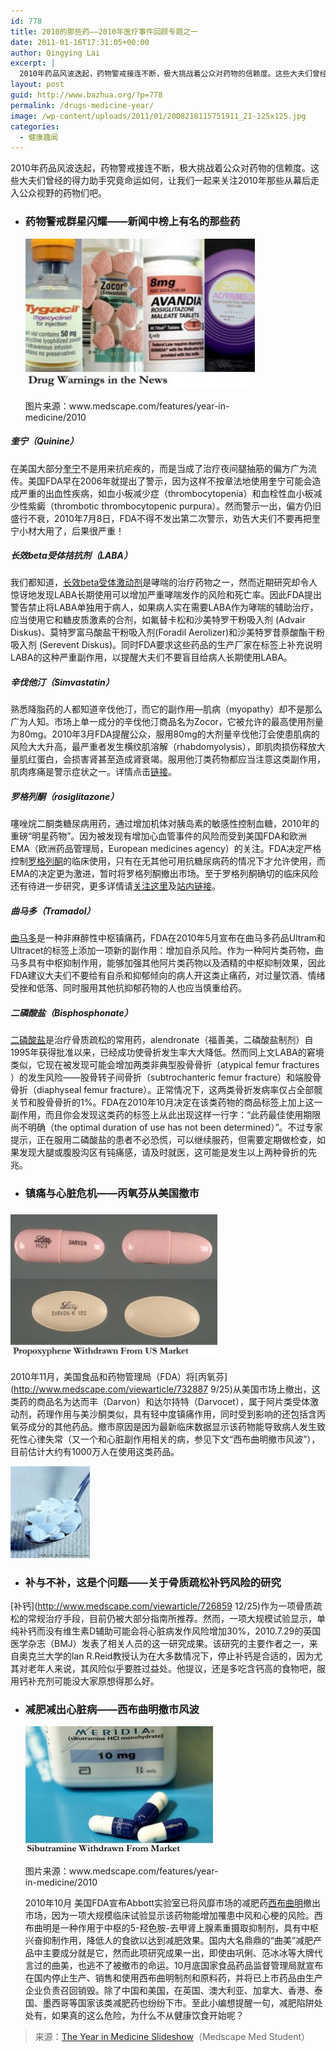 ```yaml
---
id: 778
title: 2010的那些药——2010年医疗事件回顾专题之一
date: 2011-01-16T17:31:05+00:00
author: Qingying Lai
excerpt: |
  2010年药品风波迭起，药物警戒接连不断，极大挑战着公众对药物的信赖度。这些大夫们曾经的得力助手究竟命运如何，让我们一起来关注2010年那些从幕后走入公众视野的药物们吧。
layout: post
guid: http://www.bazhua.org/?p=778
permalink: /drugs-medicine-year/
image: /wp-content/uploads/2011/01/2008218115751911_21-125x125.jpg
categories:
  - 健康趣闻
---
```

[](/wp-content/uploads/2011/01/10900609064235.jpg)2010年药品风波迭起，药物警戒接连不断，极大挑战着公众对药物的信赖度。这些大夫们曾经的得力助手究竟命运如何，让我们一起来关注2010年那些从幕后走入公众视野的药物们吧。  

  * ### 药物警戒群星闪耀——新闻中榜上有名的那些药
    
    <div id="attachment_779" style="width: 377px" class="wp-caption aligncenter">
      <a href="http://www.medscape.com/features/year-in-medicine/2010"><img class="size-medium wp-image-779" src="/wp-content/uploads/2011/01/fig10-300x204.jpg" alt="" width="367" height="240" /></a>
      
      <p class="wp-caption-text">
        图片来源：www.medscape.com/features/year-in-medicine/2010
      </p>
    </div></li> </ul> 
    
    ##### 奎宁（Quinine）
    
    在美国大部分[奎宁](http://www.medscape.com/viewarticle/724798)不是用来抗疟疾的，而是当成了治疗夜间腿抽筋的偏方广为流传。美国FDA早在2006年就提出了警示，因为这样不按章法地使用奎宁可能会造成严重的出血性疾病，如血小板减少症（thrombocytopenia）和血栓性血小板减少性紫癜（thrombotic thrombocytopenic purpura）。然而警示一出，偏方仍旧盛行不衰，2010年7月8日，FDA不得不发出第二次警示，劝告大夫们不要再把奎宁小材大用了，后果很严重！  
    
    ##### 长效beta受体拮抗剂（LABA）
    
    我们都知道，[长效beta受体激动剂](http://www.medscape.com/viewarticle/717210)是哮喘的治疗药物之一，然而近期研究却令人惊讶地发现LABA长期使用可以增加严重哮喘发作的风险和死亡率。因此FDA提出警告禁止将LABA单独用于病人，如果病人实在需要LABA作为哮喘的辅助治疗，应当使用它和糖皮质激素的合剂，如氟替卡松和沙美特罗干粉吸入剂 (Advair Diskus)、莫特罗富马酸盐干粉吸入剂(Foradil Aerolizer)和沙美特罗昔萘酸酯干粉吸入剂 (Serevent Diskus)。同时FDA要求这些药品的生产厂家在标签上补充说明LABA的这种严重副作用，以提醒大夫们不要盲目给病人长期使用LABA。  
    
    ##### 辛伐他汀（Simvastatin）
    
    熟悉降脂药的人都知道辛伐他汀，而它的副作用—肌病（myopathy）却不是那么广为人知。市场上单一成分的辛伐他汀商品名为Zocor，它被允许的最高使用剂量为80mg。2010年3月FDA提醒公众，服用80mg的大剂量辛伐他汀会使患肌病的风险大大升高，最严重者发生横纹肌溶解（rhabdomyolysis），即肌肉损伤释放大量肌红蛋白，会损害肾甚至造成肾衰竭。服用他汀类药物都应当注意这类副作用，肌肉疼痛是警示症状之一。详情点击[链接](http://www.yygw.cn/dl/dl000610.htm)。  
    
    ##### 罗格列酮（rosiglitazone）
    
    噻唑烷二酮类糖尿病用药，通过增加机体对胰岛素的敏感性控制血糖，2010年的重磅“明星药物”。因为被发现有增加心血管事件的风险而受到美国FDA和欧洲EMA（欧洲药品管理局，European medicines agency）的关注。FDA决定严格控制[罗格列酮](http://www.medscape.com/viewarticle/729290)的临床使用，只有在无其他可用抗糖尿病药的情况下才允许使用，而EMA的决定更为激进，暂时将罗格列酮撤出市场。至于罗格列酮确切的临床风险还有待进一步研究，更多详情请[关注这里](http://www.cmt.com.cn/yx_zx/tnb/tnbxw/201003/t20100305_234905.html)及[站内链接](http://www.bazhua.org/2010/12/diabetes-ppar)。  
    
    ##### 曲马多（Tramadol）
    
    [曲马多](http://www.medscape.com/viewarticle/722488)是一种非麻醉性中枢镇痛药，FDA在2010年5月宣布在曲马多药品Ultram和Ultracet的标签上添加一项新的副作用：增加自杀风险。作为一种阿片类药物，曲马多具有中枢抑制作用，能够加强其他阿片类药物以及酒精的中枢抑制效果，因此FDA建议大夫们不要给有自杀和抑郁倾向的病人开这类止痛药，对过量饮酒、情绪受挫和低落、同时服用其他抗抑郁药物的人也应当慎重给药。  
    
    ##### 二磷酸盐（Bisphosphonate）
    
    [二磷酸盐](http://www.medscape.com/viewarticle/730388)是治疗骨质疏松的常用药，alendronate（福善美，二磷酸盐制剂）自1995年获得批准以来，已经成功使骨折发生率大大降低。然而同上文LABA的窘境类似，它现在被发现可能会增加两类非典型股骨骨折（atypical femur fractures ）的发生风险——股骨转子间骨折（subtrochanteric femur fracture）和端股骨骨折（diaphyseal femur fracture）。正常情况下，这两类骨折发病率仅占全部髋关节和股骨骨折的1%。FDA在2010年10月决定在该类药物的商品标签上加上这一副作用，而且你会发现这类药的标签上从此出现这样一行字：“此药最佳使用期限尚不明确（the optimal duration of use has not been determined）”。不过专家提示，正在服用二磷酸盐的患者不必恐慌，可以继续服药，但需要定期做检查，如果发现大腿或腹股沟区有钝痛感，请及时就医，这可能是发生以上两种骨折的先兆。  
    
      * ### 镇痛与心脏危机——丙氧芬从美国撤市
    
    ### [<img class="size-medium wp-image-780" src="/wp-content/uploads/2011/01/fig4-300x204.jpg" alt="图片来源：www.medscape.com/features/year-in-medicine/2010" width="331" height="228" />](http://www.medscape.com/features/slideshow/year-in-medicine)
    
    2010年11月，美国食品和药物管理局（FDA）将[丙氧芬](http://www.medscape.com/viewarticle/732887 9/25)从美国市场上撤出，这类药的商品名为达而丰（Darvon）和达尔持特（Darvocet），属于阿片类受体激动剂，药理作用与美沙酮类似，具有轻中度镇痛作用，同时受到影响的还包括含丙氧芬成分的其他药品。撤市原因是因为最新临床数据显示该药物能导致病人发生致死性心律失常（又一个和心脏副作用相关的病，参见下文“西布曲明撤市风波”），目前估计大约有1000万人在使用这类药品。  
    
    [<img class="alignright size-medium wp-image-782" src="/wp-content/uploads/2011/01/10900609064235-235x300.jpg" alt="" width="127" height="147" />](/wp-content/uploads/2011/01/10900609064235.jpg)  
    
      * ### 补与不补，这是个问题——关于骨质疏松补钙风险的研究 [](/wp-content/uploads/2011/01/10900609064235.jpg)[](/wp-content/uploads/2011/01/fig9.jpg)
    
    [补钙](http://www.medscape.com/viewarticle/726859 12/25)作为一项骨质疏松的常规治疗手段，目前仍被大部分指南所推荐。然而，一项大规模试验显示，单纯补钙而没有维生[](/wp-content/uploads/2011/01/10900609064235.jpg)素D辅助可能会将心脏病发作风险增加30%，2010.7.29的英国医学杂志（BMJ）发表了相关人员的这一研究成果。该研究的主要作者之一，来自奥克兰大学的lan R.Reid教授认为在大多数情况下，停止补钙是合适的，因为尤其对老年人来说，其风险似乎要胜过益处。他提议，还是多吃含钙高的食物吧，服用钙补充剂可能没大家原想得那么好。  
    
      * ### 减肥减出心脏病——西布曲明撤市风波
        
        <div id="attachment_783" style="width: 310px" class="wp-caption alignleft">
          <a href="www.medscape.com/features/year-in-medicine/2010"><img class="size-medium wp-image-783" src="/wp-content/uploads/2011/01/fig12-300x204.jpg" alt="" width="300" height="204" /></a>
          
          <p class="wp-caption-text">
            图片来源：www.medscape.com/features/year-in-medicine/2010
          </p>
        </div>
        
        2010年10月 美国FDA宣布Abbott实验室已将风靡市场的减肥药[西布曲明](http://www.medscape.com/viewarticle/730155)撤出市场，因为一项大规模临床试验显示该药物能增加罹患中风和心梗的风险。西布曲明是一种作用于中枢的5-羟色胺-去甲肾上腺素重摄取抑制剂，具有中枢兴奋抑制作用，降低人的食欲以达到减肥效果。国内大名鼎鼎的“曲美”减肥产品中主要成分就是它，然而此项研究成果一出，即使由巩俐、范冰冰等大牌代言过的曲美，也逃不了被撤市的命运。10月底国家食品药品监督管理局就宣布在国内停止生产、销售和使用西布曲明制剂和原料药，并将已上市药品由生产企业负责召回销毁。除了中国和美国，在英国、澳大利亚、加拿大、香港、泰国、墨西哥等国家该类减肥药也纷纷下市。至此小编想提醒一句，减肥陷阱处处有，如果真的这么危险，为什么不从健康饮食开始呢？  </li> </ul> 
        
        > 来源：[The Year in Medicine Slideshow](http://www.medscape.com/features/slideshow/year-in-medicine)（Medscape Med Student）  
